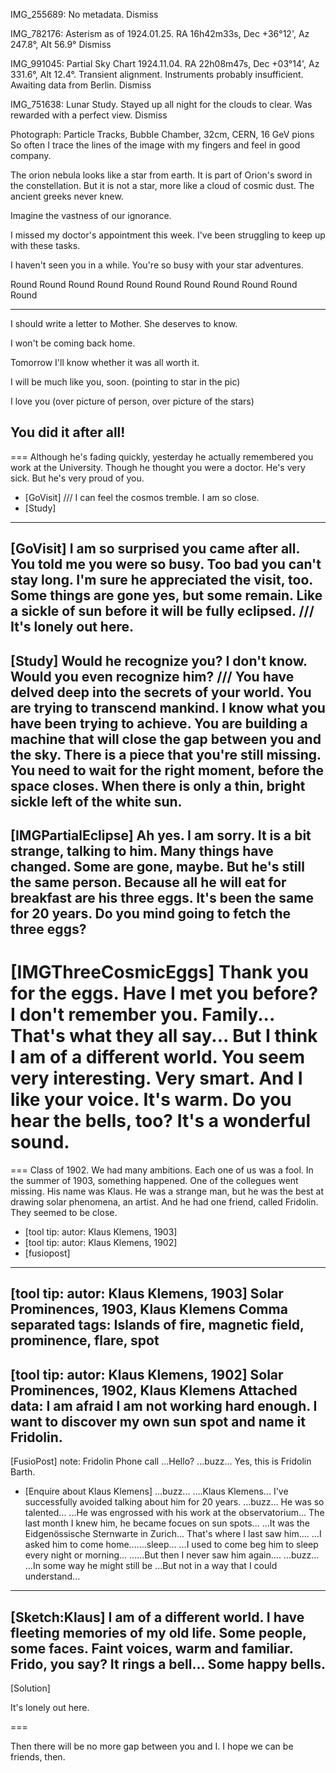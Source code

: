 
IMG_255689: No metadata.
Dismiss

IMG_782176: Asterism as of 1924.01.25. RA 16h42m33s, Dec +36°12', Az 247.8°, Alt 56.9°
Dismiss

IMG_991045: Partial Sky Chart 1924.11.04. RA 22h08m47s, Dec +03°14', Az 331.6°, Alt 12.4°. Transient alignment. Instruments probably insufficient. Awaiting data from Berlin.
Dismiss

IMG_751638: Lunar Study. Stayed up all night for the clouds to clear. Was rewarded with a perfect view.
Dismiss

Photograph: Particle Tracks, Bubble Chamber, 32cm, CERN, 16 GeV pions
So often I trace the lines of the image with my fingers and feel in good company.

The orion nebula looks like a star from earth. It is part of Orion's sword in the constellation. But it is not a star, more like a cloud of cosmic dust. The ancient greeks never knew.

Imagine the vastness of our ignorance.

I missed my doctor's appointment this week. I've been struggling to keep up with these tasks.

I haven't seen you in a while. You're so busy with your star adventures.

Round Round Round Round Round
Round Round Round Round Round
Round

---
I should write a letter to Mother. She deserves to know.

I won't be coming back home.

Tomorrow I'll know whether it was all worth it.

I will be much like you, soon. (pointing to star in the pic)

I love you (over picture of person, over picture of the stars)

You did it after all!
---



===
Although he's fading quickly, yesterday he actually remembered you work at the University. Though he thought you were a doctor.
He's very sick. But he's very proud of you.
- [GoVisit]
///
I can feel the cosmos tremble. I am so close.
- [Study]
---
[GoVisit]
I am so surprised you came after all. You told me you were so busy.
Too bad you can't stay long. I'm sure he appreciated the visit, too.
Some things are gone yes, but some remain.
Like a sickle of sun before it will be fully eclipsed.
///
It's lonely out here.
---
[Study]
Would he recognize you? I don't know. Would you even recognize him?
///
You have delved deep into the secrets of your world.
You are trying to transcend mankind.
I know what you have been trying to achieve.
You are building a machine that will close the gap between you and the sky.
There is a piece that you're still missing.
You need to wait for the right moment, before the space closes.
When there is only a thin, bright sickle left of the white sun.
---
[IMGPartialEclipse]
Ah yes. I am sorry. It is a bit strange, talking to him.
Many things have changed. Some are gone, maybe.
But he's still the same person. Because all he will eat for breakfast are his three eggs.
It's been the same for 20 years.
Do you mind going to fetch the three eggs?
---
[IMGThreeCosmicEggs]
Thank you for the eggs.
Have I met you before? I don't remember you.
Family...
That's what they all say...
But I think I am of a different world.
You seem very interesting. Very smart.
And I like your voice. It's warm.
Do you hear the bells, too?
It's a wonderful sound.
===


===
Class of 1902.
We had many ambitions.
Each one of us was a fool.
In the summer of 1903, something happened.
One of the collegues went missing.
His name was Klaus.
He was a strange man, but he was the best at drawing solar phenomena, an artist.
And  he had one friend, called Fridolin.
They seemed to be close.
- [tool tip: autor: Klaus Klemens, 1903]
- [tool tip: autor: Klaus Klemens, 1902]
- [fusiopost]
---
[tool tip: autor: Klaus Klemens, 1903]
Solar Prominences, 1903, Klaus Klemens
Comma separated tags: Islands of fire, magnetic field, prominence, flare, spot
---
[tool tip: autor: Klaus Klemens, 1902]
Solar Prominences, 1902, Klaus Klemens
Attached data: I am afraid I am not working hard enough. I want to discover my own sun spot and name it Fridolin.
---
[FusioPost]
note: Fridolin Phone call
...Hello?
...buzz...
Yes, this is Fridolin Barth.
- [Enquire about Klaus Klemens]
...buzz...
....Klaus Klemens...
I've successfully avoided talking about him for 20 years.
...buzz...
He was so talented...
...He was engrossed with his work at the observatorium...
The last month I knew him, he became focues on sun spots...
...It was the Eidgenössische Sternwarte in Zurich...
That's where I last saw him....
...I asked him to come home.......sleep...
...I used to come beg him to sleep every night or morning...
......But then I never saw him again....
...buzz...
...In some way he might still be 
...But not in a way that I could understand...
---
[Sketch:Klaus]
I am of a different world.
I have fleeting memories of my old life.
Some people, some faces.
Faint voices, warm and familiar.
Frido, you say? 
It rings a bell... Some happy bells.
---
[Solution]



It's lonely out here.



===

Then there will be no more gap between you and I.
I hope we can be friends, then.
